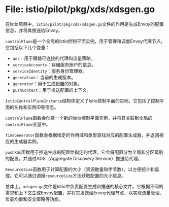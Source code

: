 # File: istio/pilot/pkg/xds/xdsgen.go

在Istio项目中，`istio/pilot/pkg/xds/xdsgen.go`文件的作用是生成Envoy的配置信息，并将其推送给Envoy。

`controlPlane`是一个全局的Istio控制平面实例，用于管理和调度Envoy代理节点。它包括以下几个变量：
- `ads`：用于跟踪已连接的代理和流量策略。
- `serviceAccounts`：存储服务账户的信息。
- `serviceIdentity`：服务身份管理器。
- `generation`：当前的生成版本。
- `generator`：用于生成配置的对象。
- `pushContext`：用于推送配置的上下文。

`IstioControlPlaneInstance`结构体定义了Istio控制平面的实例，它包括了控制平面的名称和实例ID等信息。

`ControlPlane`函数会创建一个新的Istio控制平面实例，并将其关联到全局的`controlPlane`变量中。

`findGenerator`函数会根据给定的作用域和类型查找对应的配置生成器，并返回相应的生成器实例。

`pushXds`函数用于推送生成的配置给指定的代理。它会将配置分为全局和分区级别的配置，并通过ADS（Aggregate Discovery Service）推送给代理。

`ResourceSize`函数用于计算配置的大小（资源数量和字节数），以方便统计和监控。它可以通过调用`resourceSize`方法获取配置的大小信息。

总体上，`xdsgen.go`文件是Istio中负责配置生成和推送的核心文件。它根据不同的需求和上下文生成Envoy配置，并将其发送给Envoy代理节点，以实现流量管理、负载均衡和安全策略等功能。


